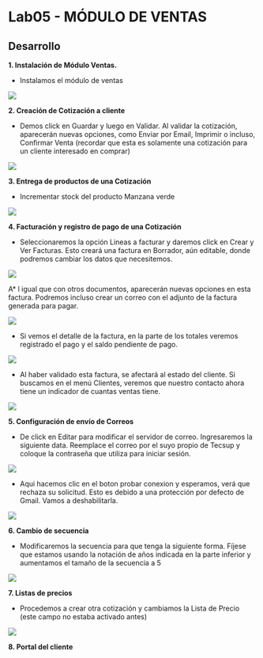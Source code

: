 
# Lab05 - MÓDULO DE VENTAS
## Desarrollo

**1. Instalación de Módulo Ventas.**

   * Instalamos el módulo de ventas
   
   ![](https://github.com/Ares-Fel/Lab-Integ.-de-Sis.-Empresariales-Avanzado/blob/master/Lab05/imgs/modulo_ventas.png)
   
**2. Creación de Cotización a cliente**

   * Demos click en Guardar y luego en Validar. Al validar la cotización, aparecerán nuevas opciones, como Enviar por Email, Imprimir o incluso, Confirmar Venta (recordar que esta es solamente una cotización para un cliente interesado en comprar)

   ![](https://github.com/Ares-Fel/Lab-Integ.-de-Sis.-Empresariales-Avanzado/blob/master/Lab05/imgs/confirma_venta.png)
   
**3. Entrega de productos de una Cotización**

   * Incrementar stock del producto Manzana verde

   ![](https://github.com/Ares-Fel/Lab-Integ.-de-Sis.-Empresariales-Avanzado/blob/master/Lab05/imgs/incrementar_stock.png)

**4. Facturación y registro de pago de una Cotización**

   * Seleccionaremos la opción Lineas a facturar y daremos click en Crear y Ver Facturas. Esto creará una factura en Borrador, aún editable, donde podremos cambiar los datos que necesitemos.
   
   ![](https://github.com/Ares-Fel/Lab-Integ.-de-Sis.-Empresariales-Avanzado/blob/master/Lab05/imgs/factura_borrador.png)
   
   A* l igual que con otros documentos, aparecerán nuevas opciones en esta factura. Podremos incluso crear un correo con el adjunto de la factura generada para pagar.
   
   ![](https://github.com/Ares-Fel/Lab-Integ.-de-Sis.-Empresariales-Avanzado/blob/master/Lab05/imgs/email.png)
   
   * Si vemos el detalle de la factura, en la parte de los totales veremos registrado el pago y el saldo
pendiente de pago.
   
   ![](https://github.com/Ares-Fel/Lab-Integ.-de-Sis.-Empresariales-Avanzado/blob/master/Lab05/imgs/detalle_factura.png)
   
   * Al haber validado esta factura, se afectará al estado del cliente. Si buscamos en el menú Clientes, veremos que nuestro contacto ahora tiene un indicador de cuantas ventas tiene.

   ![](https://github.com/Ares-Fel/Lab-Integ.-de-Sis.-Empresariales-Avanzado/blob/master/Lab05/imgs/cantidad_ventas.png)
   
**5. Configuración de envío de Correos**

   * De click en Editar para modificar el servidor de correo. Ingresaremos la siguiente data. Reemplace el correo por el suyo propio de Tecsup y coloque la contraseña que utiliza para iniciar sesión.
   
   ![](https://github.com/Ares-Fel/Lab-Integ.-de-Sis.-Empresariales-Avanzado/blob/master/Lab05/imgs/envio_correo.png)

   * Aqui hacemos clic en el boton probar conexion y esperamos, verá que rechaza su solicitud. Esto es debido a
una protección por defecto de Gmail. Vamos a deshabilitarla.

   ![](https://github.com/Ares-Fel/Lab-Integ.-de-Sis.-Empresariales-Avanzado/blob/master/Lab05/imgs/probar_conexion.png)

**6. Cambio de secuencia**

   * Modificaremos la secuencia para que tenga la siguiente forma. Fíjese que estamos usando la notación de años indicada en la parte inferior y aumentamos el tamaño de la secuencia a 5

   ![](https://github.com/Ares-Fel/Lab-Integ.-de-Sis.-Empresariales-Avanzado/blob/master/Lab05/imgs/secuencias.png)

**7. Listas de precios**

   * Procedemos a crear otra cotización y cambiamos la Lista de Precio (este campo no estaba activado antes)

   ![](https://github.com/Ares-Fel/Lab-Integ.-de-Sis.-Empresariales-Avanzado/blob/master/Lab05/imgs/lista_precio_cotizacion.png)

**8. Portal del cliente**

   ![]()

